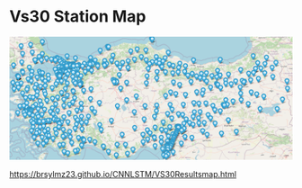 # Vs30 Station Map

![Vs30 Station Map](https://github.com/brsylmz23/CNNLSTM/raw/main/imgs/Vs30map.PNG)


https://brsylmz23.github.io/CNNLSTM/VS30Resultsmap.html
